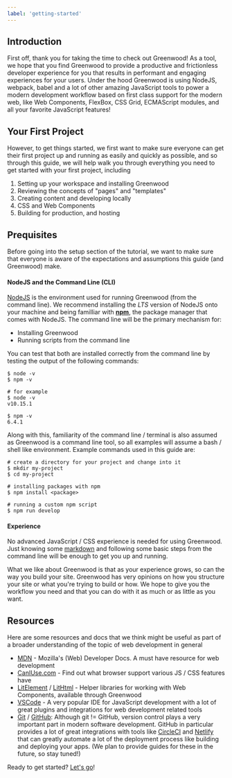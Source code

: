 ```yaml
---
label: 'getting-started'
---
```


## Introduction
First off, thank you for taking the time to check out Greenwood!  As a tool, we hope that you find Greenwood to provide a productive and frictionless developer experience for you that results in performant and engaging experiences for your users.  Under the hood Greenwood is using NodeJS, webpack, babel and a lot of other amazing JavaScript tools to power a modern development workflow based on first class support for the modern web, like Web Components, FlexBox, CSS Grid, ECMAScript modules, and all your favorite JavaScript features!

## Your First Project
However, to get things started, we first want to make sure everyone can get their first project up and running as easily and quickly as possible, and so through this guide, we will help walk you through everything you need to get started with your first project, including
1. Setting up your workspace and installing Greenwood
1. Reviewing the concepts of "pages" and "templates"
1. Creating content and developing locally
1. CSS and Web Components
1. Building for production, and hosting

## Prequisites
Before going into the setup section of the tutorial, we want to make sure that everyone is aware of the expectations and assumptions this guide (and Greenwood) make.

#### NodeJS and the Command Line (CLI)
[NodeJS](https://nodejs.org/) is the environment used for running Greenwood (from the command line).  We recommend installing the _LTS_ version of NodeJS onto your machine and being familliar with [**npm**](https://www.npmjs.com/), the package manager that comes with NodeJS.  The command line will be the primary mechanism for:
- Installing Greenwood
- Running scripts from the command line

You can test that both are installed correctly from the command line by testing the output of the following commands:
```render bash
$ node -v
$ npm -v

# for example
$ node -v
v10.15.1

$ npm -v
6.4.1
```

Along with this, familiarity of the command line / terminal is also assumed as Greenwood is a command line tool, so all examples will assume a bash / shell like environment.  Example commands used in this guide are:
```render bash
# create a directory for your project and change into it
$ mkdir my-project
$ cd my-project

# installing packages with npm 
$ npm install <package>

# running a custom npm script
$ npm run develop
```

#### Experience
No advanced JavaScript / CSS experience is needed for using Greenwood.  Just knowing some [markdown]() and following some basic steps from the command line will be enough to get you up and running.  

What we like about Greenwood is that as your experience grows, so can the way you build your site.  Greenwood has very opinions on how you structure your site or what you're trying to build or how.  We hope to give you the workflow you need and that you can do with it as much or as little as you want.

## Resources
Here are some resources and docs that we think might be useful as part of a broader understanding of the topic of web development in general
- [MDN](https://developer.mozilla.org/) - Mozilla's (Web) Developer Docs.  A must have resource for web development
- [CanIUse.com](https://caniuse.com/) - Find out what browser support various JS / CSS features have
- [LitElement](https://lit-element.polymer-project.org/) / [LitHtml](https://lit-html.polymer-project.org/) - Helper libraries for working with Web Components, available through Greenwood
- [VSCode](https://code.visualstudio.com/) - A very popular IDE for JavaScript development with a lot of great plugins and integrations for web development related tools
- [Git](https://git-scm.com/) / [GitHub](https://github.com/): Although git != GitHub, version control plays a very important part in modern software development.  GitHub in particular provides a lot of great integrations with tools like [CircleCI](https://circleci.com/) and [Netlify](https://www.netlify.com/) that can greatly automate a lot of the deployment process like building and deploying your apps.  (We plan to provide guides for these in the future, so stay tuned!)


Ready to get started?  [Let's go](/getting-started/project-setup/)!